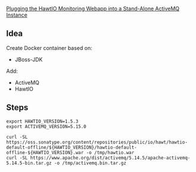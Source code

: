 [Plugging the HawtIO Monitoring Webapp into a Stand-Alone ActiveMQ Instance](https://dzone.com/articles/plugging-hawtio-monitoring)


## Idea
Create Docker container based on:
- JBoss-JDK

Add:
 - ActiveMQ
 - HawtIO


## Steps

```shell
export HAWTIO_VERSION=1.5.3
export ACTIVEMQ_VERSION=5.15.0

curl -SL https://oss.sonatype.org/content/repositories/public/io/hawt/hawtio-default-offline/${HAWTIO_VERSION}/hawtio-default-offline-${HAWTIO_VERSION}.war -o /tmp/hawtio.war
curl -SL https://www.apache.org/dist/activemq/5.14.5/apache-activemq-5.14.5-bin.tar.gz -o /tmp/activemq.bin.tar.gz
```
